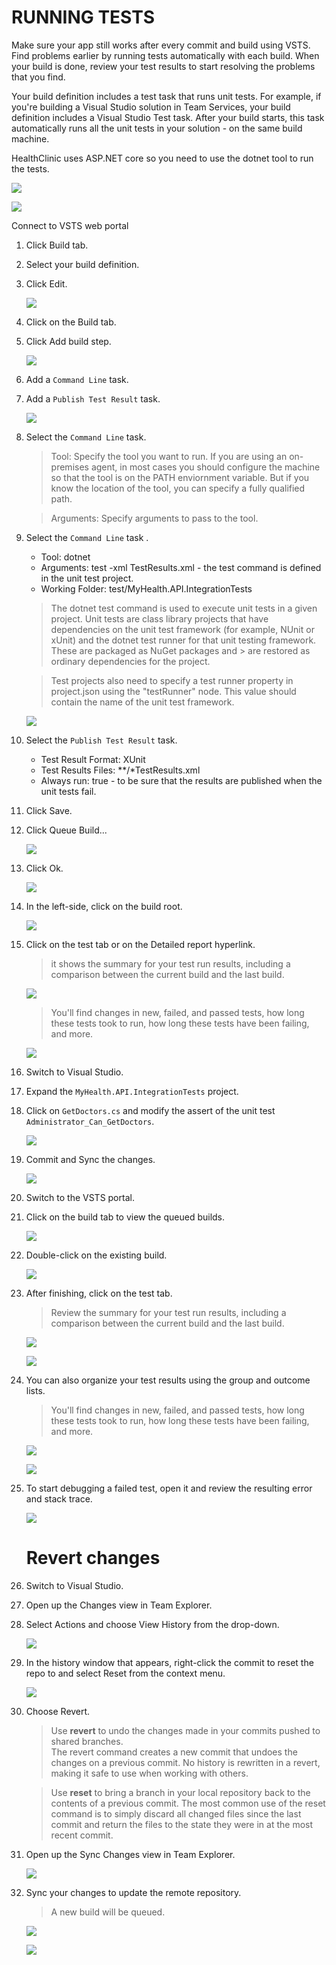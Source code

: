 # RUNNING TESTS

Make sure your app still works after every commit and build using VSTS. Find problems earlier by running tests automatically with each build. When your build is done, review your test results to start resolving the problems that you find.

Your build definition includes a test task that runs unit tests. For example, if you're building a Visual Studio solution in Team Services, your build definition includes a Visual Studio Test task. After your build starts, this task automatically runs all the unit tests in your solution - on the same build machine. 

HealthClinic uses ASP.NET core so you need to use the dotnet tool to run the tests.

![](img/image49.png)

![](img/image50.png)

Connect to VSTS web portal

1. Click Build tab.

1. Select your build definition.

1. Click Edit.

    ![](img/image31.png)

1. Click on the Build tab.

1. Click Add build step.

    ![](img/image6.png)

1. Add a `Command Line` task.

1. Add a `Publish Test Result` task.

    ![](img/image48.png)

1. Select the `Command Line` task.

    > Tool: Specify the tool you want to run.
    > If you are using an on-premises agent, in most cases you should configure the machine so that the tool is on the PATH enviornment variable. But if you know the location of the tool, you can specify a fully qualified path.

    > Arguments: Specify arguments to pass to the tool.

1. Select the `Command Line` task .
    - Tool: dotnet
    - Arguments: test -xml TestResults.xml - the test command is defined in the unit test project.
    - Working Folder: test/MyHealth.API.IntegrationTests

    > The dotnet test command is used to execute unit tests in a given project. Unit tests are class library projects that have dependencies on the unit test framework (for example, NUnit or xUnit) and the dotnet test runner for that unit testing framework. These are packaged as NuGet packages and > are restored as ordinary dependencies for the project.

    > Test projects also need to specify a test runner property in project.json using the "testRunner" node. This value should contain the name of the unit test framework.

    ![](img/image51.png)

1. Select the `Publish Test Result` task.
    - Test Result Format: XUnit
    - Test Results Files: **/*TestResults.xml
    - Always run: true - to be sure that the results are published when the unit tests fail.

1. Click Save.

1. Click Queue Build...

    ![](img/image52.png)

1. Click Ok.

    ![](img/image45.png)

1. In the left-side, click on the build root.

    ![](img/image53.png)

1. Click on the test tab or on the Detailed report hyperlink.

    > it shows the summary for your test run results, including a comparison between the current build and the last build.

    ![](img/image54.png)

    > You'll find changes in new, failed, and passed tests, how long these tests took to run, how long these tests have been failing, and more.

    ![](img/image65.png)

1. Switch to Visual Studio.

1. Expand the `MyHealth.API.IntegrationTests` project.

1. Click on `GetDoctors.cs` and modify the assert of the unit test `Administrator_Can_GetDoctors`.

    ![](img/image55.png)

1. Commit and Sync the changes.

    ![](img/image56.png)

1. Switch to the VSTS portal.

1. Click on the build tab to view the queued builds.

    ![](img/image57.png)

1. Double-click on the existing build.

    ![](img/image58.png)

1. After finishing, click on the test tab.

    >   Review the summary for your test run results, including a comparison between the current build and the last build.

    ![](img/image60.png)

    ![](img/image62.png)

1. You can also organize your test results using the group and outcome lists.

    > You'll find changes in new, failed, and passed tests, how long these tests took to run, how long these tests have been failing, and more.

    ![](img/image63.png)

    ![](img/image64.png)

1. To start debugging a failed test, open it and review the resulting error and stack trace.

    ![](img/image66.png)

    # Revert changes 

1. Switch to Visual Studio.

1. Open up the Changes view in Team Explorer.

1. Select Actions and choose View History from the drop-down.

    ![](img/image67.png)

1. In the history window that appears, right-click the commit to reset the repo to and select Reset from the context menu.

    ![](img/image69.png)

1. Choose Revert.

    > Use **revert** to undo the changes made in your commits pushed to shared branches.  
    > The revert command creates a new commit that undoes the changes on a previous commit. No history is rewritten in a revert, making it safe to use when working with others.

    > Use **reset** to bring a branch in your local repository back to the contents of a previous commit. The most common use of the reset command is to simply discard all changed files since the last commit and return the files to the state they were in at the most recent commit.

1. Open up the Sync Changes view in Team Explorer.

    ![](img/image70.png)

1. Sync your changes to update the remote repository.

    > A new build will be queued.

    ![](img/image71.png)

    ![](img/image72.png)
